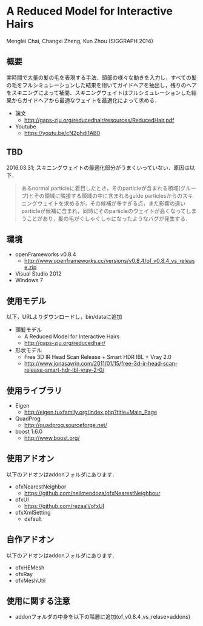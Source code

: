# A Reduced Model for Interactive Hairs
Menglei Chai, Changxi Zheng, Kun Zhou (SIGGRAPH 2014)

## 概要
実時間で大量の髪の毛を表現する手法．頭部の様々な動きを入力し，すべての髪の毛をフルシミュレーションした結果を用いてガイドヘアを抽出し，残りのヘアをスキニングによって補間．スキニングウェイトはフルシミュレーションした結果からガイドヘアから最適なウェイトを最適化によって求める．

- 論文
	- http://gaps-zju.org/reducedhair/resources/ReducedHair.pdf
- Youtube
	- https://youtu.be/cN2phdi1AB0

## TBD
2016.03.31; スキニングウェイトの最適化部分がうまくいっていない．原因は以下．
> あるnormal particleに着目したとき，そのparticleが含まれる領域(グループ)とその領域に隣接する領域の中に含まれるguide particlesからのスキニングウェイトを求めるが，その候補が多すぎる点，また影響の遠いparticleが候補に含まれ，同時にそのparticleのウェイトが高くなってしまうことがあり，髪の毛がぐしゃぐしゃになったようなバグが発生する．

## 環境
- openFrameworks v0.8.4
	- http://www.openframeworks.cc/versions/v0.8.4/of_v0.8.4_vs_release.zip
- Visual Studio 2012
- Windows 7

## 使用モデル
以下，URLよりダウンロードし，bin/dataに追加
- 頭髪モデル
	- A Reduced Model for Interactive Hairs
	- http://gaps-zju.org/reducedhair/
- 形状モデル
	- Free 3D IR Head Scan Release + Smart HDR IBL + Vray 2.0
	- http://www.jonasavrin.com/2011/01/15/free-3d-ir-head-scan-release-smart-hdr-ibl-vray-2-0/

## 使用ライブラリ
- Eigen
	- http://eigen.tuxfamily.org/index.php?title=Main_Page
- QuadProg
	- http://quadprog.sourceforge.net/
- boost 1.6.0
	- http://www.boost.org/

## 使用アドオン
以下のアドオンはaddonフォルダにあります．

- ofxNearestNeighbor
	- https://github.com/neilmendoza/ofxNearestNeighbour
- ofxUI
	- https://github.com/rezaali/ofxUI
- ofxXmlSetting
	- default

## 自作アドオン
以下のアドオンはaddonフォルダにあります．
- ofxHEMesh
- ofxRay
- ofxMeshUtil

## 使用に関する注意
- addonフォルダの中身を以下の階層に追加(of_v0.8.4_vs_relase>addons)




